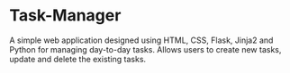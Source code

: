 # Task-Manager
A simple web application designed using HTML, CSS, Flask, Jinja2 and Python for managing day-to-day tasks. Allows users to create new tasks, update and delete the existing tasks.
